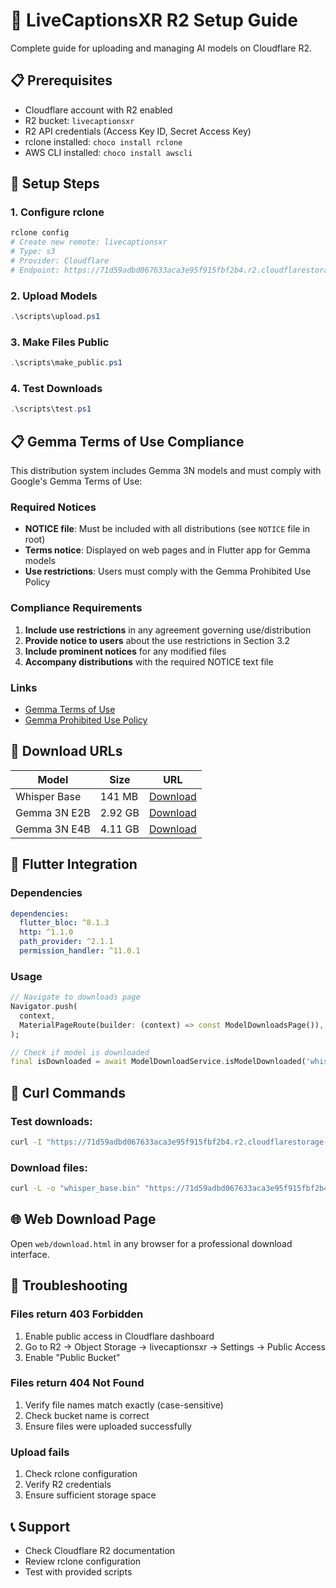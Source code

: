 # 🚀 LiveCaptionsXR R2 Setup Guide

Complete guide for uploading and managing AI models on Cloudflare R2.

## 📋 Prerequisites

- Cloudflare account with R2 enabled
- R2 bucket: `livecaptionsxr`
- R2 API credentials (Access Key ID, Secret Access Key)
- rclone installed: `choco install rclone`
- AWS CLI installed: `choco install awscli`

## 🔧 Setup Steps

### 1. Configure rclone
```powershell
rclone config
# Create new remote: livecaptionsxr
# Type: s3
# Provider: Cloudflare
# Endpoint: https://71d59adbd067633aca3e95f915fbf2b4.r2.cloudflarestorage.com
```

### 2. Upload Models
```powershell
.\scripts\upload.ps1
```

### 3. Make Files Public
```powershell
.\scripts\make_public.ps1
```

### 4. Test Downloads
```powershell
.\scripts\test.ps1
```

## 📋 Gemma Terms of Use Compliance

This distribution system includes Gemma 3N models and must comply with Google's Gemma Terms of Use:

### Required Notices
- **NOTICE file**: Must be included with all distributions (see `NOTICE` file in root)
- **Terms notice**: Displayed on web pages and in Flutter app for Gemma models
- **Use restrictions**: Users must comply with the Gemma Prohibited Use Policy

### Compliance Requirements
1. **Include use restrictions** in any agreement governing use/distribution
2. **Provide notice to users** about the use restrictions in Section 3.2
3. **Include prominent notices** for any modified files
4. **Accompany distributions** with the required NOTICE text file

### Links
- [Gemma Terms of Use](https://ai.google.dev/gemma/terms)
- [Gemma Prohibited Use Policy](https://ai.google.dev/gemma/prohibited_use_policy)

## 🔗 Download URLs

| Model | Size | URL |
|-------|------|-----|
| Whisper Base | 141 MB | [Download](https://71d59adbd067633aca3e95f915fbf2b4.r2.cloudflarestorage.com/livecaptionsxr/whisper_base.bin) |
| Gemma 3N E2B | 2.92 GB | [Download](https://71d59adbd067633aca3e95f915fbf2b4.r2.cloudflarestorage.com/livecaptionsxr/gemma-3n-E2B-it-int4.task) |
| Gemma 3N E4B | 4.11 GB | [Download](https://71d59adbd067633aca3e95f915fbf2b4.r2.cloudflarestorage.com/livecaptionsxr/gemma-3n-E4B-it-int4.task) |

## 📱 Flutter Integration

### Dependencies
```yaml
dependencies:
  flutter_bloc: ^8.1.3
  http: ^1.1.0
  path_provider: ^2.1.1
  permission_handler: ^11.0.1
```

### Usage
```dart
// Navigate to downloads page
Navigator.push(
  context,
  MaterialPageRoute(builder: (context) => const ModelDownloadsPage()),
);

// Check if model is downloaded
final isDownloaded = await ModelDownloadService.isModelDownloaded('whisper_base.bin');
```

## 🔧 Curl Commands

### Test downloads:
```bash
curl -I "https://71d59adbd067633aca3e95f915fbf2b4.r2.cloudflarestorage.com/livecaptionsxr/whisper_base.bin"
```

### Download files:
```bash
curl -L -o "whisper_base.bin" "https://71d59adbd067633aca3e95f915fbf2b4.r2.cloudflarestorage.com/livecaptionsxr/whisper_base.bin"
```

## 🌐 Web Download Page

Open `web/download.html` in any browser for a professional download interface.

## 🚨 Troubleshooting

### Files return 403 Forbidden
1. Enable public access in Cloudflare dashboard
2. Go to R2 → Object Storage → livecaptionsxr → Settings → Public Access
3. Enable "Public Bucket"

### Files return 404 Not Found
1. Verify file names match exactly (case-sensitive)
2. Check bucket name is correct
3. Ensure files were uploaded successfully

### Upload fails
1. Check rclone configuration
2. Verify R2 credentials
3. Ensure sufficient storage space

## 📞 Support

- Check Cloudflare R2 documentation
- Review rclone configuration
- Test with provided scripts 